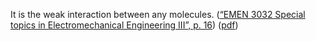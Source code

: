 It is the weak interaction between any molecules.  ([“EMEN 3032 Special topics in Electromechanical Engineering III”, p. 16](zotero://select/library/items/3UBF9LWL)) ([pdf](zotero://open-pdf/library/items/IJLPFJ7H?page=16&annotation=J597PTGA))